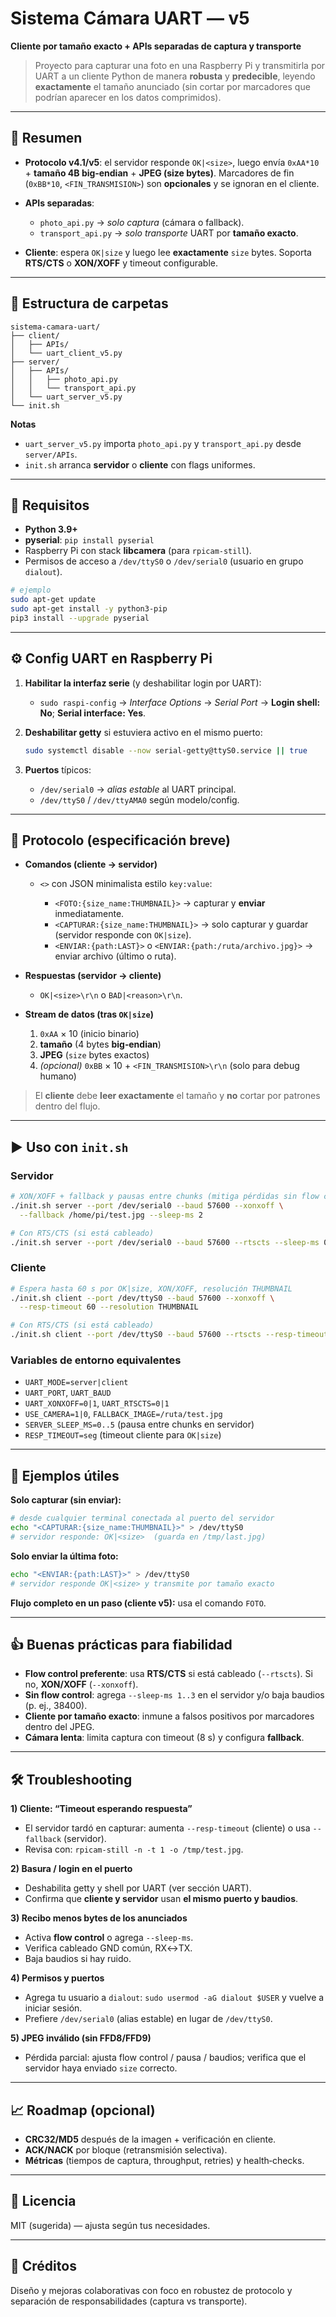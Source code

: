 # Sistema Cámara UART — v5

**Cliente por tamaño exacto + APIs separadas de captura y transporte**

> Proyecto para capturar una foto en una Raspberry Pi y transmitirla por UART a un cliente Python de manera **robusta** y **predecible**, leyendo **exactamente** el tamaño anunciado (sin cortar por marcadores que podrían aparecer en los datos comprimidos).

---

## 🔎 Resumen

* **Protocolo v4.1/v5**: el servidor responde `OK|<size>`, luego envía `0xAA*10` + **tamaño 4B big‑endian** + **JPEG (size bytes)**. Marcadores de fin (`0xBB*10`, `<FIN_TRANSMISION>`) son **opcionales** y se ignoran en el cliente.
* **APIs separadas**:

  * `photo_api.py` → *solo captura* (cámara o fallback).
  * `transport_api.py` → *solo transporte* UART por **tamaño exacto**.
* **Cliente**: espera `OK|size` y luego lee **exactamente** `size` bytes. Soporta **RTS/CTS** o **XON/XOFF** y timeout configurable.

---

## 📁 Estructura de carpetas

```
sistema-camara-uart/
├── client/
│   ├── APIs/
│   └── uart_client_v5.py
├── server/
│   ├── APIs/
│   │   ├── photo_api.py
│   │   └── transport_api.py
│   └── uart_server_v5.py
└── init.sh
```

**Notas**

* `uart_server_v5.py` importa `photo_api.py` y `transport_api.py` desde `server/APIs`.
* `init.sh` arranca **servidor** o **cliente** con flags uniformes.

---

## 🧩 Requisitos

* **Python 3.9+**
* **pyserial**: `pip install pyserial`
* Raspberry Pi con stack **libcamera** (para `rpicam-still`).
* Permisos de acceso a `/dev/ttyS0` o `/dev/serial0` (usuario en grupo `dialout`).

```bash
# ejemplo
sudo apt-get update
sudo apt-get install -y python3-pip
pip3 install --upgrade pyserial
```

---

## ⚙️ Config UART en Raspberry Pi

1. **Habilitar la interfaz serie** (y deshabilitar login por UART):

   * `sudo raspi-config` → *Interface Options* → *Serial Port* → **Login shell: No**; **Serial interface: Yes**.
2. **Deshabilitar getty** si estuviera activo en el mismo puerto:

   ```bash
   sudo systemctl disable --now serial-getty@ttyS0.service || true
   ```
3. **Puertos** típicos:

   * `/dev/serial0` → *alias estable* al UART principal.
   * `/dev/ttyS0` / `/dev/ttyAMA0` según modelo/config.

---

## 🔐 Protocolo (especificación breve)

* **Comandos (cliente → servidor)**

  * `<>` con JSON minimalista estilo `key:value`:

    * `<FOTO:{size_name:THUMBNAIL}>`  → capturar y **enviar** inmediatamente.
    * `<CAPTURAR:{size_name:THUMBNAIL}>` → solo capturar y guardar (servidor responde con `OK|size`).
    * `<ENVIAR:{path:LAST}>` o `<ENVIAR:{path:/ruta/archivo.jpg}>` → enviar archivo (último o ruta).
* **Respuestas (servidor → cliente)**

  * `OK|<size>\r\n` o `BAD|<reason>\r\n`.
* **Stream de datos (tras `OK|size`)**

  1. `0xAA` × 10 (inicio binario)
  2. **tamaño** (4 bytes **big‑endian**)
  3. **JPEG** (`size` bytes exactos)
  4. *(opcional)* `0xBB` × 10 + `<FIN_TRANSMISION>\r\n` (solo para debug humano)

> El **cliente** debe **leer exactamente** el tamaño y **no** cortar por patrones dentro del flujo.

---

## ▶️ Uso con `init.sh`

### Servidor

```bash
# XON/XOFF + fallback y pausas entre chunks (mitiga pérdidas sin flow control HW)
./init.sh server --port /dev/serial0 --baud 57600 --xonxoff \
  --fallback /home/pi/test.jpg --sleep-ms 2

# Con RTS/CTS (si está cableado)
./init.sh server --port /dev/serial0 --baud 57600 --rtscts --sleep-ms 0
```

### Cliente

```bash
# Espera hasta 60 s por OK|size, XON/XOFF, resolución THUMBNAIL
./init.sh client --port /dev/ttyS0 --baud 57600 --xonxoff \
  --resp-timeout 60 --resolution THUMBNAIL

# Con RTS/CTS (si está cableado)
./init.sh client --port /dev/ttyS0 --baud 57600 --rtscts --resp-timeout 45
```

### Variables de entorno equivalentes

* `UART_MODE=server|client`
* `UART_PORT`, `UART_BAUD`
* `UART_XONXOFF=0|1`, `UART_RTSCTS=0|1`
* `USE_CAMERA=1|0`, `FALLBACK_IMAGE=/ruta/test.jpg`
* `SERVER_SLEEP_MS=0..5` (pausa entre chunks en servidor)
* `RESP_TIMEOUT=seg` (timeout cliente para `OK|size`)

---

## 🧪 Ejemplos útiles

**Solo capturar (sin enviar):**

```bash
# desde cualquier terminal conectada al puerto del servidor
echo "<CAPTURAR:{size_name:THUMBNAIL}>" > /dev/ttyS0
# servidor responde: OK|<size>  (guarda en /tmp/last.jpg)
```

**Solo enviar la última foto:**

```bash
echo "<ENVIAR:{path:LAST}>" > /dev/ttyS0
# servidor responde OK|<size> y transmite por tamaño exacto
```

**Flujo completo en un paso (cliente v5):** usa el comando `FOTO`.

---

## 👍 Buenas prácticas para fiabilidad

* **Flow control preferente**: usa **RTS/CTS** si está cableado (`--rtscts`). Si no, **XON/XOFF** (`--xonxoff`).
* **Sin flow control**: agrega `--sleep-ms 1..3` en el servidor y/o baja baudios (p. ej., 38400).
* **Cliente por tamaño exacto**: inmune a falsos positivos por marcadores dentro del JPEG.
* **Cámara lenta**: limita captura con timeout (8 s) y configura **fallback**.

---

## 🛠️ Troubleshooting

**1) Cliente: “Timeout esperando respuesta”**

* El servidor tardó en capturar: aumenta `--resp-timeout` (cliente) o usa `--fallback` (servidor).
* Revisa con: `rpicam-still -n -t 1 -o /tmp/test.jpg`.

**2) Basura / login en el puerto**

* Deshabilita getty y shell por UART (ver sección UART).
* Confirma que **cliente y servidor** usan **el mismo puerto y baudios**.

**3) Recibo menos bytes de los anunciados**

* Activa **flow control** o agrega `--sleep-ms`.
* Verifica cableado GND común, RX↔TX.
* Baja baudios si hay ruido.

**4) Permisos y puertos**

* Agrega tu usuario a `dialout`: `sudo usermod -aG dialout $USER` y vuelve a iniciar sesión.
* Prefiere `/dev/serial0` (alias estable) en lugar de `/dev/ttyS0`.

**5) JPEG inválido (sin FFD8/FFD9)**

* Pérdida parcial: ajusta flow control / pausa / baudios; verifica que el servidor haya enviado `size` correcto.

---

## 📈 Roadmap (opcional)

* **CRC32/MD5** después de la imagen + verificación en cliente.
* **ACK/NACK** por bloque (retransmisión selectiva).
* **Métricas** (tiempos de captura, throughput, retries) y health‑checks.

---

## 📄 Licencia

MIT (sugerida) — ajusta según tus necesidades.

---

## 👤 Créditos

Diseño y mejoras colaborativas con foco en robustez de protocolo y separación de responsabilidades (captura vs transporte).

